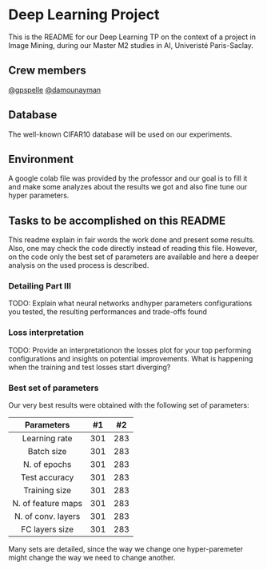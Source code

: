 # Deep Learning Project

This is the README for our Deep Learning TP on the context of a project in Image Mining,
during our Master M2 studies in AI, Univeristé Paris-Saclay.

## Crew members

[@gpspelle](https://github.com/gpspelle)
[@damounayman](https://github.com/damounayman)

## Database

The well-known CIFAR10 database will be used on our experiments.

## Environment

A google colab file was provided by the professor and our goal is to fill it and make
some analyzes about the results we got and also fine tune our hyper parameters.

## Tasks to be accomplished on this README

This readme explain in fair words the work done and present some results. Also,
one may check the code directly instead of reading this file. However, on the code
only the best set of parameters are available and here a deeper analysis on the
used process is described.

### Detailing Part III

TODO: Explain what neural networks andhyper parameters configurations you tested, the resulting performances and trade-offs found

### Loss interpretation

TODO: Provide an interpretationon the losses plot for your top performing configurations and insights on potential improvements.
What is happening when the training and test losses start diverging?

### Best set of parameters

Our very best results were obtained with the following set of parameters:

|         Parameters  | #1  | #2  |
| :-----------------: | :-: | :-: |
|      Learning rate  | 301 | 283 |
|         Batch size  | 301 | 283 |
|       N. of epochs  | 301 | 283 |
|      Test accuracy  | 301 | 283 |
|      Training size  | 301 | 283 |
| N. of feature maps  | 301 | 283 |
| N. of conv. layers  | 301 | 283 |
|     FC layers size  | 301 | 283 |

Many sets are detailed, since the way we change one hyper-paremeter might change the way we need to change another.
